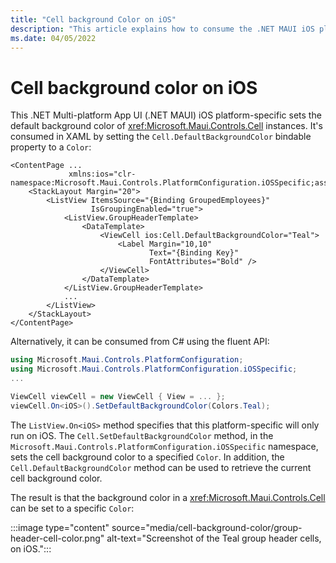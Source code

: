 ```yaml
---
title: "Cell background Color on iOS"
description: "This article explains how to consume the .NET MAUI iOS platform-specific that sets the default background color of cells on iOS."
ms.date: 04/05/2022
---
```


# Cell background color on iOS

This .NET Multi-platform App UI (.NET MAUI) iOS platform-specific sets the default background color of <xref:Microsoft.Maui.Controls.Cell> instances. It's consumed in XAML by setting the `Cell.DefaultBackgroundColor` bindable property to a `Color`:

```xaml
<ContentPage ...
             xmlns:ios="clr-namespace:Microsoft.Maui.Controls.PlatformConfiguration.iOSSpecific;assembly=Microsoft.Maui.Controls">
    <StackLayout Margin="20">
        <ListView ItemsSource="{Binding GroupedEmployees}"
                  IsGroupingEnabled="true">
            <ListView.GroupHeaderTemplate>
                <DataTemplate>
                    <ViewCell ios:Cell.DefaultBackgroundColor="Teal">
                        <Label Margin="10,10"
                               Text="{Binding Key}"
                               FontAttributes="Bold" />
                    </ViewCell>
                </DataTemplate>
            </ListView.GroupHeaderTemplate>
            ...
        </ListView>
    </StackLayout>
</ContentPage>
```

Alternatively, it can be consumed from C# using the fluent API:

```csharp
using Microsoft.Maui.Controls.PlatformConfiguration;
using Microsoft.Maui.Controls.PlatformConfiguration.iOSSpecific;
...

ViewCell viewCell = new ViewCell { View = ... };
viewCell.On<iOS>().SetDefaultBackgroundColor(Colors.Teal);
```

The `ListView.On<iOS>` method specifies that this platform-specific will only run on iOS. The `Cell.SetDefaultBackgroundColor` method, in the `Microsoft.Maui.Controls.PlatformConfiguration.iOSSpecific` namespace, sets the cell background color to a specified `Color`. In addition, the `Cell.DefaultBackgroundColor` method can be used to retrieve the current cell background color.

The result is that the background color in a <xref:Microsoft.Maui.Controls.Cell> can be set to a specific `Color`:

:::image type="content" source="media/cell-background-color/group-header-cell-color.png" alt-text="Screenshot of the Teal group header cells, on iOS.":::
